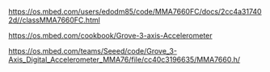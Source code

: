 https://os.mbed.com/users/edodm85/code/MMA7660FC/docs/2cc4a317402d//classMMA7660FC.html

https://os.mbed.com/cookbook/Grove-3-axis-Accelerometer

https://os.mbed.com/teams/Seeed/code/Grove_3-Axis_Digital_Accelerometer_MMA76/file/cc40c3196635/MMA7660.h/
